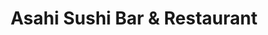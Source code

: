 ---
layout: place
title: "Asahi Sushi Bar & Restaurant"
permalink: /utah/orem/asahi-sushi-bar-restaurant.html
stateAbbr: UT
stateName: Utah
cityName: Orem
seo:
  name: "Asahi Sushi Bar & Restaurant"
  type: Restaurant
  links: https://www.asahiutah.com/order-online
description: "Looking for sushi in Orem, Utah? Check out Asahi Sushi Bar & Restaurant for a delightful Japanese dining experience. Enjoy a variety of sushi and other dishe..."
place_id: ChIJZxdwzhiFTYcRaQIoUjKuZ0E
photos:
  - name: >-
      places/ChIJZxdwzhiFTYcRaQIoUjKuZ0E/photos/AeeoHcKwuik4phpjbFOhJYrtqk5j1Vk7wC7ymnyUyFVPZUZgcQW9D6G2R_H0ftPQew4L2XROrgeTinO5s3A9ox2EhjzHnh_WHRjs2nTTVHudkOiF4-PdFAoFmj_xbJGvEZ9Xvun4uX2OnE0BGFStdtZOzTSTzF0TonG6pY3PXq2FzlRhWGt_caE0VROXTpstm_QnDWkMrcYkZ3fpIlfY48X_XE9jEC2OmQPQccbEPt4hRBJQIcE2XyO1226BWubduXJQ5NT5uBK5rL2ykAbyb_rGmQh0U163AU-W1gwGUo2QIKOS_A
    widthPx: 512
    heightPx: 341
    authorAttributions:
      - displayName: Asahi Sushi Bar & Restaurant
        uri: https://maps.google.com/maps/contrib/114654310569316907680
        photoUri: >-
          https://lh3.googleusercontent.com/a/ACg8ocKwfi9Mbc0KAnrYyVk0IE8wlhOCuKfZpJcer0QnAPWWpbrn7A=s100-p-k-no-mo
    flagContentUri: >-
      https://www.google.com/local/imagery/report/?cb_client=maps_api_places.places_api&image_key=!1e10!2sAF1QipNMWPjJwaVbZz8Up2hPzCN6kOPD4lK7dgBxcDA3&hl=en-US
    googleMapsUri: >-
      https://www.google.com/maps/place//data=!3m4!1e2!3m2!1sAF1QipNMWPjJwaVbZz8Up2hPzCN6kOPD4lK7dgBxcDA3!2e10!4m2!3m1!1s0x874d8518ce701767:0x4167ae3252280269
  - name: >-
      places/ChIJZxdwzhiFTYcRaQIoUjKuZ0E/photos/AeeoHcLmb-U-3WQ2RgITqtC7WQdgcf8ibLRWBKOdG6VIEyRZOF5lj6LDHASFcq77h1sbK_Rvpg-vlvO1gLM4VpvooCZ_o6CiB3SMb2mnTuGXTtQtpGTUuJ_4LUJZNejmSJFKkPj1580ou-BQk3f2OR6-Gj3rxWsmdnqu96dTxjDGWKJVchWzBFKkf6Gb3_wo1Me9uDuzoSbdADHlXvpkQRQGLypjC92VR5ISxHnj3C3rP8HI37SmhQbdck6xj-ik-BP3PxjER-zWOTfTV3BJelMHKMPWm-CSUWRAkY_7vQU61GswbQ
    widthPx: 512
    heightPx: 341
    authorAttributions:
      - displayName: Asahi Sushi Bar & Restaurant
        uri: https://maps.google.com/maps/contrib/114654310569316907680
        photoUri: >-
          https://lh3.googleusercontent.com/a/ACg8ocKwfi9Mbc0KAnrYyVk0IE8wlhOCuKfZpJcer0QnAPWWpbrn7A=s100-p-k-no-mo
    flagContentUri: >-
      https://www.google.com/local/imagery/report/?cb_client=maps_api_places.places_api&image_key=!1e10!2sAF1QipO2QSh5p4CoUuVhQvZUSpIJEen64PhYqTArDP7K&hl=en-US
    googleMapsUri: >-
      https://www.google.com/maps/place//data=!3m4!1e2!3m2!1sAF1QipO2QSh5p4CoUuVhQvZUSpIJEen64PhYqTArDP7K!2e10!4m2!3m1!1s0x874d8518ce701767:0x4167ae3252280269
  - name: >-
      places/ChIJZxdwzhiFTYcRaQIoUjKuZ0E/photos/AeeoHcJTwQcIrQ3A71yIb2pdxbIAiRk8yqJNg5yDg-QxCqwR2cA7M3-lIWEOoqLGsozmU5CWsFHJmPbvoDtzCj_89RHX28uTccj2yC5map31wddl3aZo03r5JYirBOjXhfHBNqAFYj4-PkI-Id_YNWwyZ2n4DR9MXiPEB0h94Q6HRKDDjJEvnVwqchjXHlA5uEU6dIdlV6hzt3but0sDRy1EZA9rzfnO0Mn4r9eXTTmbVE3wfSlCX5KXBLpgWI04caw8i80EYbuJ5NWrfaMqen0pUsPGe5oZCjBOUkQthhXfDZIemPbIbH_SN1l1wOUOI9eFoekjyGmp9tDNqMpbAGKRGU_70X3T0u1eqq5v5Zfwy5P344hvnUUhh8TCIH5h2ExQkFbLcrELJhIVZm5UgGzEVy0dCHbNSp6Fahs2GYb_d15cbQ
    widthPx: 4032
    heightPx: 3024
    authorAttributions:
      - displayName: Ainsley Statham
        uri: https://maps.google.com/maps/contrib/106932947134469550132
        photoUri: >-
          https://lh3.googleusercontent.com/a-/ALV-UjXjfY3cR3-gCPOYsHjW_Dk4HowJduWUP7yYdgdjBUNVS2_QX9Zz=s100-p-k-no-mo
    flagContentUri: >-
      https://www.google.com/local/imagery/report/?cb_client=maps_api_places.places_api&image_key=!1e10!2sCIHM0ogKEICAgIC_pLKbPw&hl=en-US
    googleMapsUri: >-
      https://www.google.com/maps/place//data=!3m4!1e2!3m2!1sCIHM0ogKEICAgIC_pLKbPw!2e10!4m2!3m1!1s0x874d8518ce701767:0x4167ae3252280269
  - name: >-
      places/ChIJZxdwzhiFTYcRaQIoUjKuZ0E/photos/AeeoHcJ1M1PIZ81s54QEGGJGPFPnca6aHtFiWp6Vw7Z0uL8f4WS6PlNKTiMvnUtmh9y06SCARijKL-0mo3qFtW1nmbIwRnXhcUIrEsUcP55rh_4yYRto12pVT_vwbOZp8prk5J272XzTAlCoIfWBpU8X9H13ueidPyb8bvJnPTT_aX233h12m8RQT4n7oKIHTGX7VrCWh38bzkPt-cNNpMrTciO4nvEaA8bH-NOLCZBxRMH3CVKOafB03CT7TfYWhtBXzEtp3xdQIkkfVGkDgtwlSm9CxmwJuW1_kAow5WVAdd2uQ81uY7pxzlKFHoIoovBsZbBI07izpzPwQVNzU8MDdelWDP5FTRWI1e7C1E9PMtq1CX6Gau6wR-I5dgtounbi78DXAUzkix4UP7jqxQepGqriHlQi95PBcXVgmtRtjUCemA
    widthPx: 3840
    heightPx: 2160
    authorAttributions:
      - displayName: Brent Butler
        uri: https://maps.google.com/maps/contrib/106146473911768203555
        photoUri: >-
          https://lh3.googleusercontent.com/a-/ALV-UjUGghLfMb_ODe7rh6rg9ZkNDknemngtNf7lYzEuJ66RnJ7SIN6uWg=s100-p-k-no-mo
    flagContentUri: >-
      https://www.google.com/local/imagery/report/?cb_client=maps_api_places.places_api&image_key=!1e10!2sCIHM0ogKEICAgICm3On2bA&hl=en-US
    googleMapsUri: >-
      https://www.google.com/maps/place//data=!3m4!1e2!3m2!1sCIHM0ogKEICAgICm3On2bA!2e10!4m2!3m1!1s0x874d8518ce701767:0x4167ae3252280269
  - name: >-
      places/ChIJZxdwzhiFTYcRaQIoUjKuZ0E/photos/AeeoHcI-rOA80SxNVk5KtXQb3_zGHPW__LzA6HsA2jZxlBZBU_v93ZOaQ-pppb-XLxDNvRqU_vSiSm6tuxxT_vZgdJnMJNUBIgOildbBK6DiSbtl0Vb_idzk0f9mTsmoS06GsR9RMnBx-c9U16fUoSplX8mSTZA5FOA5UOV1RBnxxRECVVvvnCb1XUVv9i7cf-QR4PXYYzHTGfCJ_qpI7iPNg42ao7Jc0UV5KX6FomcS3tz4zwBbZnGJi1rNsFWkxC7PqXI1244ThJAUszOUMAQqAv5EuW6QgndYYcV7prX4ocs69KwSSTKDuIu2LCNerl545kBCF_avaJgRUaWnuO2B5At_kICWz4XKooGDiYgXLDqArb226BWxYonWmu6VlQ3EDiR6VkPJoulB_9l9HwwKFD6CkAO0dj6lkD8uWvJ0o4axkHg
    widthPx: 3840
    heightPx: 2160
    authorAttributions:
      - displayName: Brent Butler
        uri: https://maps.google.com/maps/contrib/106146473911768203555
        photoUri: >-
          https://lh3.googleusercontent.com/a-/ALV-UjUGghLfMb_ODe7rh6rg9ZkNDknemngtNf7lYzEuJ66RnJ7SIN6uWg=s100-p-k-no-mo
    flagContentUri: >-
      https://www.google.com/local/imagery/report/?cb_client=maps_api_places.places_api&image_key=!1e10!2sCIHM0ogKEICAgICm3On27AE&hl=en-US
    googleMapsUri: >-
      https://www.google.com/maps/place//data=!3m4!1e2!3m2!1sCIHM0ogKEICAgICm3On27AE!2e10!4m2!3m1!1s0x874d8518ce701767:0x4167ae3252280269
  - name: >-
      places/ChIJZxdwzhiFTYcRaQIoUjKuZ0E/photos/AeeoHcLEgD2coVmBbE_uZ2ML3br4wKONFvypgLMPA0YdXx7wuUoTfIt4AxTPX2Oo844b5-qAa86NF8S3caatMp5TG8vcwz5cBmRvjUt-AgxwW69wFEW8yL_zwKtvQl4hggNObu40i9B9HpIcsh5W8EHhMmLHhMl9I-Tq_BkpCjj67odMqQuOFyU_B8IKG1U2sbzx6vd4yAAGgcHCbCyR4S4pOboZp4Vz8f0kWWiv7u5PGoA9Pei_ccYYCZPB8ClaBDLC49EUYrw8K9P9L-QSHw-l_C7CGgRNOBFA5mDhq372n9vbzJnSTRxIxqeG-rDhLn2y_aYMTtE1Ij8cIjgBosCQ-3fptQO1KN1WjHKxaMOc6Z6n1RDnkH8u_oqJ0NrlAhw_i6seHE6WjmkjwgNJlSNmPYdMuiPt-224OuJxzQ__m3EPNw
    widthPx: 4032
    heightPx: 3024
    authorAttributions:
      - displayName: Ainsley Statham
        uri: https://maps.google.com/maps/contrib/106932947134469550132
        photoUri: >-
          https://lh3.googleusercontent.com/a-/ALV-UjXjfY3cR3-gCPOYsHjW_Dk4HowJduWUP7yYdgdjBUNVS2_QX9Zz=s100-p-k-no-mo
    flagContentUri: >-
      https://www.google.com/local/imagery/report/?cb_client=maps_api_places.places_api&image_key=!1e10!2sCIHM0ogKEICAgIC_pLKbfw&hl=en-US
    googleMapsUri: >-
      https://www.google.com/maps/place//data=!3m4!1e2!3m2!1sCIHM0ogKEICAgIC_pLKbfw!2e10!4m2!3m1!1s0x874d8518ce701767:0x4167ae3252280269
  - name: >-
      places/ChIJZxdwzhiFTYcRaQIoUjKuZ0E/photos/AeeoHcLu_Q94XtR_2sjkYxsaL9afp3mdee7HpCeS4Ji_Wt9dnWjdtTqjtkZ2sb8ELonEX500tzZdRPcd4af_DPAKlr0nz_rJt03SJiWOx06L-rVO59HWyFQpZdhjyDaMrGW2NBdoWkALpUFy0d5Ll21hXu4sanAKf0YAimZ7VOiBIfZtP_PsTBh-mXt9IBa-gU8I8ButbnW2bWEvXoJlU1sNpCUZZlix8TgLTPMjBPmSy5keLz9GnNwHX4A8j3OIK1ya-VzuKxtIx0du5zOjY-gSpXKHsvTp_VOsMk-fnnZRNu1waErhv6BpInHMhZM7MxtUV1BDho73nCxgXGOitWMSzZvHsP401ahVmj-yRAO0kRarX0hExNAviT1V64mwYGnsWaH9AoT-LGobyMyBYd9IYtYZCTFZtoj55Wn2N6PpuN6R0cQ
    widthPx: 3024
    heightPx: 4032
    authorAttributions:
      - displayName: Paul Nuffer
        uri: https://maps.google.com/maps/contrib/101017938014478560405
        photoUri: >-
          https://lh3.googleusercontent.com/a-/ALV-UjVvY1yiFOmMPSMCmrBW-fgboxyTV-8ZX4iXgVD0My5ikfLCJ8AyAA=s100-p-k-no-mo
    flagContentUri: >-
      https://www.google.com/local/imagery/report/?cb_client=maps_api_places.places_api&image_key=!1e10!2sCIHM0ogKEICAgICe6c_UxgE&hl=en-US
    googleMapsUri: >-
      https://www.google.com/maps/place//data=!3m4!1e2!3m2!1sCIHM0ogKEICAgICe6c_UxgE!2e10!4m2!3m1!1s0x874d8518ce701767:0x4167ae3252280269
  - name: >-
      places/ChIJZxdwzhiFTYcRaQIoUjKuZ0E/photos/AeeoHcIOYXQCjWEbku5vuB42KCVy5gcb3ch8JRFxJby-DqLeRUqQE7VtnCEk8JB2REqah0yzC5Wa_37s6bdxgB7PlamL_tqWwVkk84AdKaW31vPPGt1P1jPbwnQ1t-bfOuiHtXJDcK2s63KZsK0bvh7YtsK0g4KcpIhs-1AoSi9R_2lMxFfoVdPhJTPmTga1o1gHj71vTy2CUfHyvQ_gvYcilr618ZjjeZ8FNXBxVC785eRs8Li5oO-7tgdWT1Qh48CELEV7gAMR9b97XE0ZEbkea-BtFUPWDW9nIpRsjDGlImZr4mdv73m-ahFMP7N2ZaEEG4jJ7FADfo1NWy9o_R0ANz7FUU1mcaGClZ-d_AjNFJM4QdxuyyhssNTFiJBIrYrEbP1sl71zEiRxiOjFZ6lggOcktwSJNd6RKLYZKxC_1sibuB4
    widthPx: 3468
    heightPx: 4624
    authorAttributions:
      - displayName: gabriela leal
        uri: https://maps.google.com/maps/contrib/104390496495273478616
        photoUri: >-
          https://lh3.googleusercontent.com/a/ACg8ocJIvsczXUQ-Fb75yix7o9oqFMgBl6AfO1VUheYcr4LnZXmDSA=s100-p-k-no-mo
    flagContentUri: >-
      https://www.google.com/local/imagery/report/?cb_client=maps_api_places.places_api&image_key=!1e10!2sCIHM0ogKEICAgIDO-d2u_AE&hl=en-US
    googleMapsUri: >-
      https://www.google.com/maps/place//data=!3m4!1e2!3m2!1sCIHM0ogKEICAgIDO-d2u_AE!2e10!4m2!3m1!1s0x874d8518ce701767:0x4167ae3252280269
  - name: >-
      places/ChIJZxdwzhiFTYcRaQIoUjKuZ0E/photos/AeeoHcJDVCCwkEN1xGHJOMQkZpuPWfnNKkkrod4sI3S0slMgcD2i2ou6-08nHgv5e_OC3wTAaD5Xz9nE99dFWxmnJAzVQ_iXuJva8tU-jYF8JIZKtHVUXIUblkWTKC50Rec_QYGuC9_GiWaDho46qlnTyu-W-vWYj8xs_9gUCdAGhHLN-hy_DuaZF74tY3m09Xpb_5sfOUj1WUw5SByKO2OQy7Dcboh6hcTesSzFndMozL3PI51okDDRPFQoH6YJ4o97oY4BdRhp-E1gJNl6RlaIuYDVNVg1LDkeM7uauH6oPR6AB_AJ4bb0HP7qIFIebFRcbat1qxwHKdAiZxJLtkzyqMPkQdWSFOY2Kc3T-WTzg5374AIXEYxaEANgW51no15d52rRLNcYLivTjXpX3JcgMzZe9c3Ni236vI6njvssMyYTFBVi
    widthPx: 3024
    heightPx: 4032
    authorAttributions:
      - displayName: Karen Aguirre
        uri: https://maps.google.com/maps/contrib/112900795304036355006
        photoUri: >-
          https://lh3.googleusercontent.com/a-/ALV-UjWouUtBYdRAyjb6q-Vpg2SGKw6IzBBZ4-6t5bfw6iYsCqv6HWk=s100-p-k-no-mo
    flagContentUri: >-
      https://www.google.com/local/imagery/report/?cb_client=maps_api_places.places_api&image_key=!1e10!2sCIHM0ogKEICAgICmtKPbuAE&hl=en-US
    googleMapsUri: >-
      https://www.google.com/maps/place//data=!3m4!1e2!3m2!1sCIHM0ogKEICAgICmtKPbuAE!2e10!4m2!3m1!1s0x874d8518ce701767:0x4167ae3252280269
  - name: >-
      places/ChIJZxdwzhiFTYcRaQIoUjKuZ0E/photos/AeeoHcIyYOaeBOofcMmm9Ni-4LdP1NprQnxinMVsWxt-vLzl3xF4w3pcSBynt8JQVJBDPHGa09Qdo9UbJuVwT2mBbGBykswVnBxE6NGLCzuc5wr6evS8PFOSLxuXA1TROk7xjdPsSQVFz5FR58kVVhTEAHMa3KmKdThYDSGK28Ern6EoBqx6Owyh-2hl-nt2OSNLlEcBfsCyJvI7kamtDlTII6juB97QwyXd2kktbRYltBKYCdrCseYS_Qe7BmrgUXtNTxCE4_otXfMQci1izTzL7PvAnWEYbWuOOXeAjhYi3aqjd4Tv-38gK9Zocg-d4xY8qWXfi446QAQVWtzgT8JozdMIEnB0_fNaj-GXhg-8JUQSZWSTL2-yKEnZlWJFmg9sGQFb4ZjbFn82X2c4_GNytR0hE-XA_fxI1S5sGlsrqmc
    widthPx: 1080
    heightPx: 1213
    authorAttributions:
      - displayName: Randi Moore
        uri: https://maps.google.com/maps/contrib/109337137311492793047
        photoUri: >-
          https://lh3.googleusercontent.com/a/ACg8ocI-fAgrRG3Ev6GeYfmpwBrw97dOqYpEJGDwlp2v_B7XpTkU4w=s100-p-k-no-mo
    flagContentUri: >-
      https://www.google.com/local/imagery/report/?cb_client=maps_api_places.places_api&image_key=!1e10!2sCIHM0ogKEICAgICkwYK5Ww&hl=en-US
    googleMapsUri: >-
      https://www.google.com/maps/place//data=!3m4!1e2!3m2!1sCIHM0ogKEICAgICkwYK5Ww!2e10!4m2!3m1!1s0x874d8518ce701767:0x4167ae3252280269
address: 1470 N State St, Orem, UT 84057, USA
street: 1470 N State St
city: Orem
state: UT
zip: '84057'
country: USA
neighborhood: Windsor North
latitude: '40.324203'
longitude: '-111.706108'
accessibility_options:
  wheelchairAccessibleParking: true
  wheelchairAccessibleEntrance: true
  wheelchairAccessibleRestroom: true
  wheelchairAccessibleSeating: true
business_status: OPERATIONAL
name: Asahi Sushi Bar & Restaurant
google_maps_links:
  directionsUri: >-
    https://www.google.com/maps/dir//''/data=!4m7!4m6!1m1!4e2!1m2!1m1!1s0x874d8518ce701767:0x4167ae3252280269!3e0
  placeUri: https://maps.google.com/?cid=4712927066216465001
  writeAReviewUri: >-
    https://www.google.com/maps/place//data=!4m3!3m2!1s0x874d8518ce701767:0x4167ae3252280269!12e1
  reviewsUri: >-
    https://www.google.com/maps/place//data=!4m4!3m3!1s0x874d8518ce701767:0x4167ae3252280269!9m1!1b1
  photosUri: >-
    https://www.google.com/maps/place//data=!4m3!3m2!1s0x874d8518ce701767:0x4167ae3252280269!10e5
primary_type: Sushi Restaurant
opening_hours:
  regular: null
  current: null
secondary_opening_hours:
  regular:
    weekdayDescriptions: null
    type: null
  current:
    weekdayDescriptions: null
    type: null
phone: (801) 225-8883
price_level: PRICE_LEVEL_MODERATE
price_range: $10 &ndash; $20
rating: '4.4'
rating_count: 1358
website: https://www.asahiutah.com/order-online
reviews: null
parking_options: null
payment_options: null
allow_dogs: null
curbside_pickup: null
delivery: null
dine_in: null
good_for_children: null
good_for_groups: null
good_for_sports: null
live_music: null
menu_for_children: null
outdoor_seating: null
reservable: null
restroom: null
serves_beer: null
serves_breakfast: null
serves_brunch: null
serves_cocktails: null
serves_coffee: null
serves_dinner: null
serves_dessert: null
serves_lunch: null
serves_vegetarian_food: null
serves_wine: null
takeout: null
summary: null

---